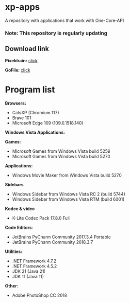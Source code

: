 # xp-apps
A repository with applications that work with One-Core-API

### Note: This repository is regularly updating

## Download link

**Pixeldrain:** [click](https://pixeldrain.com/u/Z4nxfJKD)

**GoFile:** [click](https://gofile.io/d/HXuYeD)

# Program list

**Browsers:**
- CatsXP (Chromium 117)
- Brave 101
- Microsoft Edge 109 (109.0.1518.140)

**Windows Vista Applications:**
 
  **Games:**
  - Microsoft Games from Windows Vista build 5259
  - Microsoft Games from Windows Vista build 5270

  **Applications:**
  - Windows Movie Maker from Windows Vista build 5270

  **Sidebars**
  - Windows Sidebar from Windows Vista RC 2 (build 5744)
  - Windows Sidebar from Windows Vista RTM (build 6001)


**Kodec & video**
- K-Lite Codec Pack 17.8.0 Full

**Code Editors**:
- JetBrains PyCharm Community 2017.3.4 Portable
- JetBrains PyCharm Community 2018.3.7

**Utilities:**
- .NET Framework 4.7.2
- .NET Framework 4.5.2
- JDK 21 (Java 21)
- JDK 11 (Java 11)

**Other**:
- Adobe PhotoShop CC 2018
